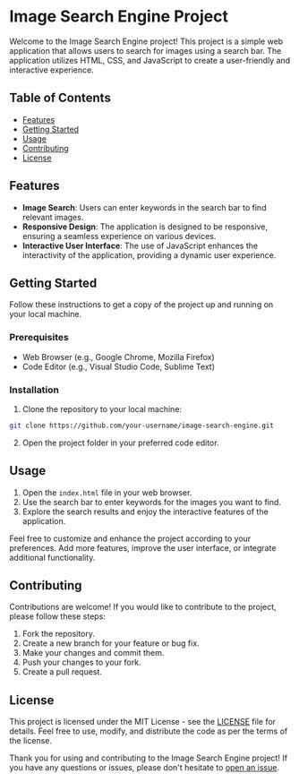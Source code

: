 # Image Search Engine Project

Welcome to the Image Search Engine project! This project is a simple web application that allows users to search for images using a search bar. The application utilizes HTML, CSS, and JavaScript to create a user-friendly and interactive experience.

## Table of Contents

- [Features](#features)
- [Getting Started](#getting-started)
- [Usage](#usage)
- [Contributing](#contributing)
- [License](#license)

## Features

- **Image Search**: Users can enter keywords in the search bar to find relevant images.
- **Responsive Design**: The application is designed to be responsive, ensuring a seamless experience on various devices.
- **Interactive User Interface**: The use of JavaScript enhances the interactivity of the application, providing a dynamic user experience.

## Getting Started

Follow these instructions to get a copy of the project up and running on your local machine.

### Prerequisites

- Web Browser (e.g., Google Chrome, Mozilla Firefox)
- Code Editor (e.g., Visual Studio Code, Sublime Text)

### Installation

1. Clone the repository to your local machine:

```bash
git clone https://github.com/your-username/image-search-engine.git
```

2. Open the project folder in your preferred code editor.

## Usage

1. Open the `index.html` file in your web browser.
2. Use the search bar to enter keywords for the images you want to find.
3. Explore the search results and enjoy the interactive features of the application.

Feel free to customize and enhance the project according to your preferences. Add more features, improve the user interface, or integrate additional functionality.

## Contributing

Contributions are welcome! If you would like to contribute to the project, please follow these steps:

1. Fork the repository.
2. Create a new branch for your feature or bug fix.
3. Make your changes and commit them.
4. Push your changes to your fork.
5. Create a pull request.

## License

This project is licensed under the MIT License - see the [LICENSE](LICENSE) file for details. Feel free to use, modify, and distribute the code as per the terms of the license.

Thank you for using and contributing to the Image Search Engine project! If you have any questions or issues, please don't hesitate to [open an issue](https://github.com/your-username/image-search-engine/issues).
